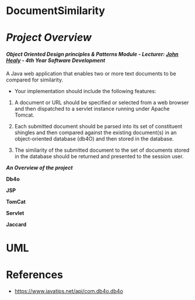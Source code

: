 # DocumentSimilarity

# **_Project Overview_** 
#### *Object Oriented Design principles & Patterns Module - Lecturer: [John Healy](https://github.com/bradanfeasa) - 4th Year Software Development*
A Java web application that enables two or more text documents to be compared for similarity.
- Your implementation should include the following features:

1. A document or URL should be specified or selected from a web browser and then
dispatched to a servlet instance running under Apache Tomcat.

2. Each submitted document should be parsed into its set of constituent shingles and
then compared against the existing document(s) in an object-oriented database (db4O)
and then stored in the database.

3. The similarity of the submitted document to the set of documents stored in the
database should be returned and presented to the session user.

**_An Overview of the project_**

**Db4o**

**JSP**

**TomCat**

**Servlet**

**Jaccard**
# UML


# References 
 - https://www.javatips.net/api/com.db4o.db4o
 